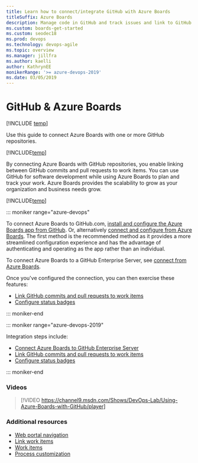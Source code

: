 ```yaml
---
title: Learn how to connect/integrate GitHub with Azure Boards
titleSuffix: Azure Boards
description: Manage code in GitHub and track issues and link to GitHub commits and pull requests in Azure Boards
ms.custom: boards-get-started 
ms.custom: seodec18
ms.prod: devops
ms.technology: devops-agile
ms.topic: overview
ms.manager: jillfra
ms.author: kaelli
author: KathrynEE
monikerRange: '>= azure-devops-2019'
ms.date: 03/05/2019
---
```



# GitHub & Azure Boards 

[!INCLUDE [temp](../_shared/version-vsts-plus-azdevserver-2019.md)]

Use this guide to connect Azure Boards with one or more GitHub repositories.  
 
[!INCLUDE[temp](../../_shared/version-selector-minimize.md)]

By connecting Azure Boards with GitHub repositories, you enable linking between GitHub commits and pull requests to work items. You can use GitHub for software development while using Azure Boards to plan and track your work. Azure Boards provides the scalability to grow as your organization and business needs grow.  

[!INCLUDE[temp](../_shared/github-platform-support.md)]


::: moniker range="azure-devops"

To connect Azure Boards to GitHub.com, [install and configure the Azure Boards app from GitHub](install-github-app.md). Or, alternatively [connect and configure from Azure Boards](connect-to-github.md). The first method is the recommended method as it provides a more streamlined configuration experience and has the advantage of authenticating and operating as the app rather than an individual. 

To connect Azure Boards to a GitHub Enterprise Server, see  [connect from Azure Boards](connect-to-github.md). 

Once you've configured the connection, you can then exercise these features:
- [Link GitHub commits and pull requests to work items](link-to-from-github.md)
- [Configure status badges](configure-status-badges.md)

::: moniker-end

::: moniker range="azure-devops-2019"

Integration steps include: 
- [Connect Azure Boards to GitHub Enterprise Server](connect-to-github.md)
- [Link GitHub commits and pull requests to work items](link-to-from-github.md)
- [Configure status badges](configure-status-badges.md)

::: moniker-end


### Videos

> [!VIDEO https://channel9.msdn.com/Shows/DevOps-Lab/Using-Azure-Boards-with-GitHub/player]

### Additional resources

- [Web portal navigation](../../project/navigation/index.md)  
- [Link work items](../backlogs/add-link.md)
- [Work items](../work-items/index.md)
- [Process customization](../../organizations/settings/work/inheritance-process-model.md)  

